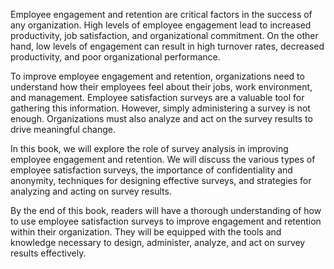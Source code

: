 
Employee engagement and retention are critical factors in the success of any organization. High levels of employee engagement lead to increased productivity, job satisfaction, and organizational commitment. On the other hand, low levels of engagement can result in high turnover rates, decreased productivity, and poor organizational performance.

To improve employee engagement and retention, organizations need to understand how their employees feel about their jobs, work environment, and management. Employee satisfaction surveys are a valuable tool for gathering this information. However, simply administering a survey is not enough. Organizations must also analyze and act on the survey results to drive meaningful change.

In this book, we will explore the role of survey analysis in improving employee engagement and retention. We will discuss the various types of employee satisfaction surveys, the importance of confidentiality and anonymity, techniques for designing effective surveys, and strategies for analyzing and acting on survey results.

By the end of this book, readers will have a thorough understanding of how to use employee satisfaction surveys to improve engagement and retention within their organization. They will be equipped with the tools and knowledge necessary to design, administer, analyze, and act on survey results effectively.
